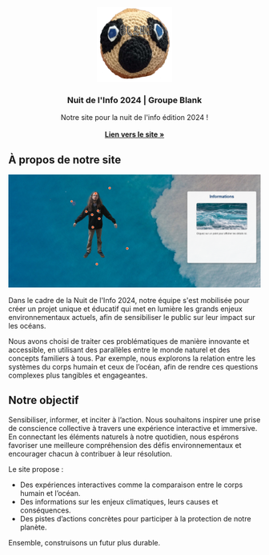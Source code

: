 <!-- Logo Projet -->
<br />
<div align="center">
  <a href="https://github.com/brs64/ndi-2024">
    <img src="img/logoBlank.png" alt="Logo" width="150" height="150">
  </a>

  <h3 align="center">Nuit de l'Info 2024 | Groupe Blank</h3>

  <p align="center">
    Notre site pour la nuit de l'info édition 2024 !
    <br />
    <br />
    <a href="https://blankndi.alwaysdata.net/"><strong>Lien vers le site »</strong></a>
  </p>
</div>

<!-- À propos de notre site -->
## À propos de notre site

[![Capture site][capture-site]](https://blankndi.alwaysdata.net/)

Dans le cadre de la Nuit de l'Info 2024, notre équipe s'est mobilisée pour créer un projet unique et éducatif qui met en lumière les grands enjeux environnementaux actuels, afin de sensibiliser le public sur leur impact sur les océans.

Nous avons choisi de traiter ces problématiques de manière innovante et accessible, en utilisant des parallèles entre le monde naturel et des concepts familiers à tous. Par exemple, nous explorons la relation entre les systèmes du corps humain et ceux de l’océan, afin de rendre ces questions complexes plus tangibles et engageantes.

<!-- Objectif -->
## Notre objectif

Sensibiliser, informer, et inciter à l’action. Nous souhaitons inspirer une prise de conscience collective à travers une expérience interactive et immersive. En connectant les éléments naturels à notre quotidien, nous espérons favoriser une meilleure compréhension des défis environnementaux et encourager chacun à contribuer à leur résolution.

Le site propose :

* Des expériences interactives comme la comparaison entre le corps humain et l’océan.
* Des informations sur les enjeux climatiques, leurs causes et conséquences.
* Des pistes d’actions concrètes pour participer à la protection de notre planète.

Ensemble, construisons un futur plus durable.

<!-- Lien Image Markdown -->
[capture-site]: img/pageHumain.png
